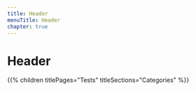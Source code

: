 ```yaml
---
title: Header
menuTitle: Header
chapter: true
---
```


# Header

{{% children titlePages="Tests" titleSections="Categories" %}}
